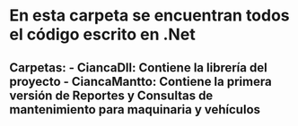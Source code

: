 <h1>En esta carpeta se encuentran todos el código escrito en .Net</h1>

<h2>
Carpetas:
    - CiancaDll: Contiene la librería del proyecto
    - CiancaMantto: Contiene la primera versión de Reportes y Consultas de mantenimiento para maquinaria y vehículos
</h2>
